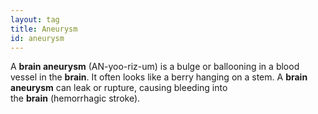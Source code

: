 ```yaml
---
layout: tag
title: Aneurysm
id: aneurysm
---
```


A **brain aneurysm** (AN-yoo-riz-um) is a bulge or ballooning in a blood vessel in the **brain**. It often looks like a berry hanging on a stem. A **brain aneurysm** can leak or rupture, causing bleeding into the **brain** (hemorrhagic stroke).
